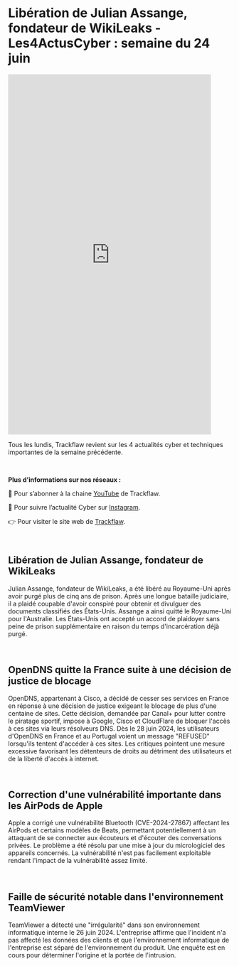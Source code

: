 # Libération de Julian Assange, fondateur de WikiLeaks - Les4ActusCyber : semaine du 24 juin

    
<div class="flex-container">
   <div class="flex-items">
   <iframe width="456" height="811" src="https://www.youtube.com/embed/e3I3FBbFJ7Q" title="Libération de Julian Assange, fondateur de WikiLeaks - #Les4ActusCyber : semaine du 24 juin" frameborder="0" allow="accelerometer; autoplay; clipboard-write; encrypted-media; gyroscope; picture-in-picture; web-share" allowfullscreen></iframe>
   </div>

   <div class="flex-items">
      <p>Tous les lundis, Trackflaw revient sur les 4 actualités cyber et techniques importantes de la semaine précédente.</p>
      <br>
      <p><strong>Plus d’informations sur nos réseaux :</strong></p>
      <p>🔴 Pour s’abonner à la chaine <a href="https://www.youtube.com/@trackflaw" target="_blank" rel="noopener noreffer ">YouTube</a> de Trackflaw.</p>
      <p>📸 Pour suivre l’actualité Cyber sur <a href="https://www.instagram.com/trackflaw/" target="_blank" rel="noopener noreffer ">Instagram</a>.</p>
      <p>👉 Pour visiter le site web de <a href="https://trackflaw.com" target="_blank" rel="noopener noreffer ">Trackflaw</a>.</p>
   </div>
</div>

    
<br>

## Libération de Julian Assange, fondateur de WikiLeaks

Julian Assange, fondateur de WikiLeaks, a été libéré au Royaume-Uni après avoir purgé plus de cinq ans de prison. Après une longue bataille judiciaire, il a plaidé coupable d'avoir conspiré pour obtenir et divulguer des documents classifiés des États-Unis.
Assange a ainsi quitté le Royaume-Uni pour l'Australie. Les États-Unis ont accepté un accord de plaidoyer sans peine de prison supplémentaire en raison du temps d'incarcération déjà purgé.


<br>

## OpenDNS quitte la France suite à une décision de justice de blocage

OpenDNS, appartenant à Cisco, a décidé de cesser ses services en France en réponse à une décision de justice exigeant le blocage de plus d'une centaine de sites. Cette décision, demandée par Canal+ pour lutter contre le piratage sportif, impose à Google, Cisco et CloudFlare de bloquer l'accès à ces sites via leurs résolveurs DNS.
Dès le 28 juin 2024, les utilisateurs d'OpenDNS en France et au Portugal voient un message "REFUSED" lorsqu'ils tentent d'accéder à ces sites. Les critiques pointent une mesure excessive favorisant les détenteurs de droits au détriment des utilisateurs et de la liberté d'accès à internet.


<br>

## Correction d'une vulnérabilité importante dans les AirPods de Apple

Apple a corrigé une vulnérabilité Bluetooth (CVE-2024-27867) affectant les AirPods et certains modèles de Beats, permettant potentiellement à un attaquant de se connecter aux écouteurs et d'écouter des conversations privées. Le problème a été résolu par une mise à jour du micrologiciel des appareils concernés.
La vulnérabilité n'est pas facilement exploitable rendant l'impact de la vulnérabilité assez limité.


<br>

## Faille de sécurité notable dans l'environnement TeamViewer

TeamViewer a détecté une "irrégularité" dans son environnement informatique interne le 26 juin 2024. L'entreprise affirme que l'incident n'a pas affecté les données des clients et que l'environnement informatique de l'entreprise est séparé de l'environnement du produit. Une enquête est en cours pour déterminer l'origine et la portée de l'intrusion.


